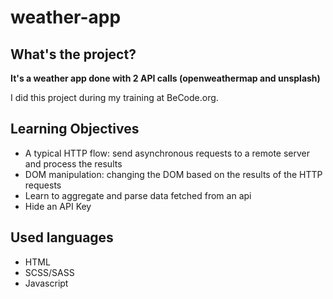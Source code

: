 # weather-app

## What's the project?
**It's a weather app done with 2 API calls (openweathermap and unsplash)**

I did this project during my training at BeCode.org.

## Learning Objectives

- A typical HTTP flow: send asynchronous requests to a remote server and process the results
- DOM manipulation: changing the DOM based on the results of the HTTP requests
- Learn to aggregate and parse data fetched from an api
- Hide an API Key
## Used languages
- HTML
- SCSS/SASS
- Javascript

